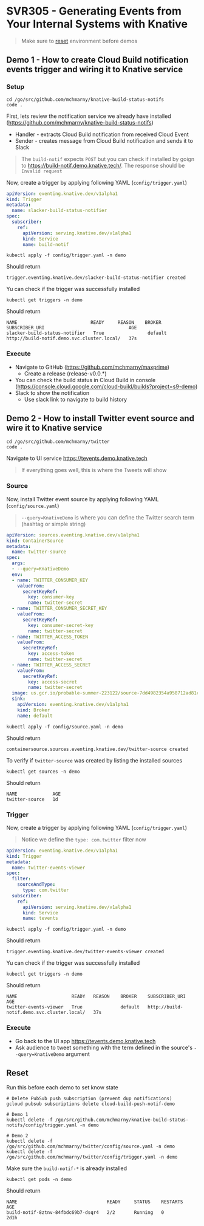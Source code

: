 # SVR305 - Generating Events from Your Internal Systems with Knative

> Make sure to [reset](#Reset) environment before demos


## Demo 1 - How to create Cloud Build notification events trigger and wiring it to Knative service

### Setup

```shell
cd /go/src/github.com/mchmarny/knative-build-status-notifs
code .
```

First, lets review the notification service we already have installed (https://github.com/mchmarny/knative-build-status-notifs)

* Handler - extracts Cloud Build notification from received Cloud Event
* Sender - creates message from Cloud Build notification and sends it to Slack

> The `build-notif` expects `POST` but you can check if installed by goign to https://build-notif.demo.knative.tech/. The response should be `Invalid request`


Now, create a trigger by applying following YAML (`config/trigger.yaml`)

```yaml
apiVersion: eventing.knative.dev/v1alpha1
kind: Trigger
metadata:
  name: slacker-build-status-notifier
spec:
  subscriber:
    ref:
      apiVersion: serving.knative.dev/v1alpha1
      kind: Service
      name: build-notif
```

```shell
kubectl apply -f config/trigger.yaml -n demo
```

Should return

```shell
trigger.eventing.knative.dev/slacker-build-status-notifier created
```

Yu can check if the trigger was successfully installed

```shell
kubectl get triggers -n demo
```

Should return

```shell
NAME                           READY     REASON    BROKER    SUBSCRIBER_URI                               AGE
slacker-build-status-notifier   True                default   http://build-notif.demo.svc.cluster.local/   37s
```

### Execute

* Navigate to GitHub (https://github.com/mchmarny/maxprime)
  * Create a release (release-v0.0.*)
* You can check the build status in Cloud Build in console (https://console.cloud.google.com/cloud-build/builds?project=s9-demo)
* Slack to show the notification
  * Use slack link to navigate to build history


## Demo 2 - How to install Twitter event source and wire it to Knative service

```shell
cd /go/src/github.com/mchmarny/twitter
code .
```

Navigate to UI service https://tevents.demo.knative.tech

> If everything goes well, this is where the Tweets will show


### Source

Now, install Twitter event source by applying following YAML (`config/source.yaml`)

> `--query=KnativeDemo` is where you can define the Twitter search term (hashtag or simple string)

```yaml
apiVersion: sources.eventing.knative.dev/v1alpha1
kind: ContainerSource
metadata:
  name: twitter-source
spec:
  args:
  - --query=KnativeDemo
  env:
  - name: TWITTER_CONSUMER_KEY
    valueFrom:
      secretKeyRef:
        key: consumer-key
        name: twitter-secret
  - name: TWITTER_CONSUMER_SECRET_KEY
    valueFrom:
      secretKeyRef:
        key: consumer-secret-key
        name: twitter-secret
  - name: TWITTER_ACCESS_TOKEN
    valueFrom:
      secretKeyRef:
        key: access-token
        name: twitter-secret
  - name: TWITTER_ACCESS_SECRET
    valueFrom:
      secretKeyRef:
        key: access-secret
        name: twitter-secret
  image: us.gcr.io/probable-summer-223122/source-7dd4982354a958712ad81ca4a42243dd@sha256:9bfa60a5d6edaedd5431d751595b54b1282a3f4e7b512a6bb6784e8be4699a5c
  sink:
    apiVersion: eventing.knative.dev/v1alpha1
    kind: Broker
    name: default

```

```shell
kubectl apply -f config/source.yaml -n demo
```

Should return

```shell
containersource.sources.eventing.knative.dev/twitter-source created
```

To verify if `twitter-source` was created by listing the installed sources

```shell
kubectl get sources -n demo
```

Should return

```shell
NAME             AGE
twitter-source   1d
```

### Trigger

Now, create a trigger by applying following YAML (`config/trigger.yaml`)

> Notice we define the `type: com.twitter` filter now

```yaml
apiVersion: eventing.knative.dev/v1alpha1
kind: Trigger
metadata:
  name: twitter-events-viewer
spec:
  filter:
    sourceAndType:
      type: com.twitter
  subscriber:
    ref:
      apiVersion: serving.knative.dev/v1alpha1
      kind: Service
      name: tevents
```


```shell
kubectl apply -f config/trigger.yaml -n demo
```

Should return

```shell
trigger.eventing.knative.dev/twitter-events-viewer created
```

Yu can check if the trigger was successfully installed

```shell
kubectl get triggers -n demo
```

Should return

```shell
NAME                    READY   REASON    BROKER    SUBSCRIBER_URI                               AGE
twitter-events-viewer   True              default   http://build-notif.demo.svc.cluster.local/   37s
```

### Execute

* Go back to the UI app https://tevents.demo.knative.tech
* Ask audience to tweet something with the term defined in the source's `--query=KnativeDemo` argument



## Reset

Run this before each demo to set know state

```shell
# Delete PubSub push subscription (prevent dup notifications)
gcloud pubsub subscriptions delete cloud-build-push-notif-demo

# Demo 1
kubectl delete -f /go/src/github.com/mchmarny/knative-build-status-notifs/config/trigger.yaml -n demo

# Demo 2
kubectl delete -f /go/src/github.com/mchmarny/twitter/config/source.yaml -n demo
kubectl delete -f /go/src/github.com/mchmarny/twitter/config/trigger.yaml -n demo
```

Make sure the `build-notif-*` is already installed

```shell
kubectl get pods -n demo
```

Should return

```shell
NAME                                 READY     STATUS    RESTARTS   AGE
build-notif-8ztnv-84fbdc69b7-dsqr4   2/2       Running   0          2d1h
```

